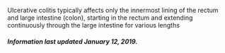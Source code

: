Ulcerative colitis typically affects only the innermost lining of the rectum and large intestine (colon), starting in the rectum and extending continuously through the large intestine for various lengths

<h5>Information last updated January 12, 2019.</h5>
